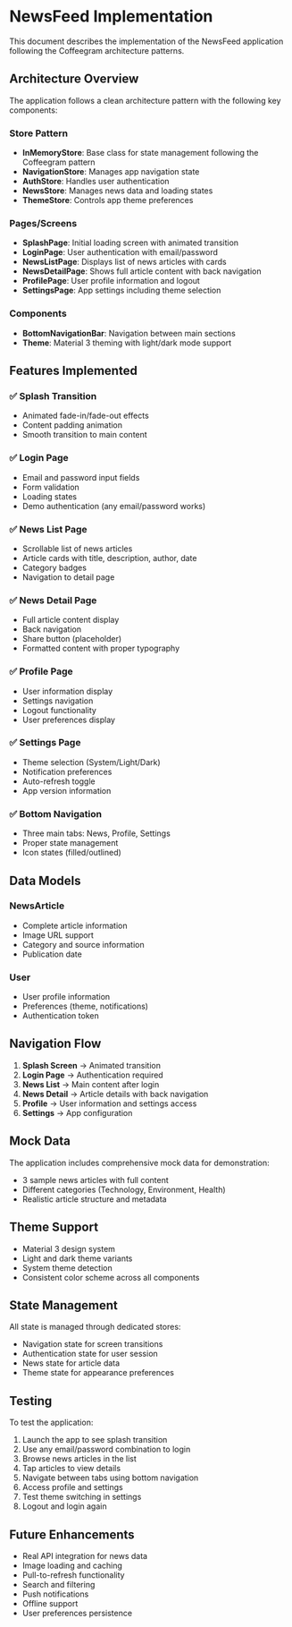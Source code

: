 # NewsFeed Implementation

This document describes the implementation of the NewsFeed application following the Coffeegram architecture patterns.

## Architecture Overview

The application follows a clean architecture pattern with the following key components:

### Store Pattern
- **InMemoryStore**: Base class for state management following the Coffeegram pattern
- **NavigationStore**: Manages app navigation state
- **AuthStore**: Handles user authentication
- **NewsStore**: Manages news data and loading states
- **ThemeStore**: Controls app theme preferences

### Pages/Screens
- **SplashPage**: Initial loading screen with animated transition
- **LoginPage**: User authentication with email/password
- **NewsListPage**: Displays list of news articles with cards
- **NewsDetailPage**: Shows full article content with back navigation
- **ProfilePage**: User profile information and logout
- **SettingsPage**: App settings including theme selection

### Components
- **BottomNavigationBar**: Navigation between main sections
- **Theme**: Material 3 theming with light/dark mode support

## Features Implemented

### ✅ Splash Transition
- Animated fade-in/fade-out effects
- Content padding animation
- Smooth transition to main content

### ✅ Login Page
- Email and password input fields
- Form validation
- Loading states
- Demo authentication (any email/password works)

### ✅ News List Page
- Scrollable list of news articles
- Article cards with title, description, author, date
- Category badges
- Navigation to detail page

### ✅ News Detail Page
- Full article content display
- Back navigation
- Share button (placeholder)
- Formatted content with proper typography

### ✅ Profile Page
- User information display
- Settings navigation
- Logout functionality
- User preferences display

### ✅ Settings Page
- Theme selection (System/Light/Dark)
- Notification preferences
- Auto-refresh toggle
- App version information

### ✅ Bottom Navigation
- Three main tabs: News, Profile, Settings
- Proper state management
- Icon states (filled/outlined)

## Data Models

### NewsArticle
- Complete article information
- Image URL support
- Category and source information
- Publication date

### User
- User profile information
- Preferences (theme, notifications)
- Authentication token

## Navigation Flow

1. **Splash Screen** → Animated transition
2. **Login Page** → Authentication required
3. **News List** → Main content after login
4. **News Detail** → Article details with back navigation
5. **Profile** → User information and settings access
6. **Settings** → App configuration

## Mock Data

The application includes comprehensive mock data for demonstration:
- 3 sample news articles with full content
- Different categories (Technology, Environment, Health)
- Realistic article structure and metadata

## Theme Support

- Material 3 design system
- Light and dark theme variants
- System theme detection
- Consistent color scheme across all components

## State Management

All state is managed through dedicated stores:
- Navigation state for screen transitions
- Authentication state for user session
- News state for article data
- Theme state for appearance preferences

## Testing

To test the application:
1. Launch the app to see splash transition
2. Use any email/password combination to login
3. Browse news articles in the list
4. Tap articles to view details
5. Navigate between tabs using bottom navigation
6. Access profile and settings
7. Test theme switching in settings
8. Logout and login again

## Future Enhancements

- Real API integration for news data
- Image loading and caching
- Pull-to-refresh functionality
- Search and filtering
- Push notifications
- Offline support
- User preferences persistence
